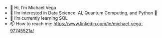 - 👋 Hi, I’m Michael Vega
- 👀 I’m interested in Data Science, AI, Quantum Computing, and Python 🐍
- 🌱 I’m currently learning SQL
- 📫 How to reach me: https://www.linkedin.com/in/michael-vega-97745521a/

<!---
michaelvega/michaelvega is a ✨ special ✨ repository because its `README.md` (this file) appears on your GitHub profile.
You can click the Preview link to take a look at your changes.
--->
